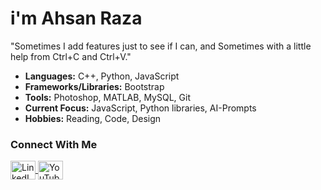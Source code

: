 
# i'm Ahsan Raza
"Sometimes I add features just to see if I can, and Sometimes with a little help from Ctrl+C and Ctrl+V."

- **Languages:** C++, Python, JavaScript
- **Frameworks/Libraries:** Bootstrap
- **Tools:** Photoshop, MATLAB, MySQL, Git
- **Current Focus:** JavaScript, Python libraries, AI-Prompts
- **Hobbies:** Reading, Code, Design

<h3 align="left">Connect With Me</h3>
<p align="left">
  <a href="https://linkedin.com/in/ahsan-raza8hbb" target="_blank">
    <img align="center" src="https://raw.githubusercontent.com/rahuldkjain/github-profile-readme-generator/master/src/images/icons/Social/linked-in-alt.svg" alt="LinkedIn" height="30" width="40" />
  </a>
  <a href="https://www.youtube.com/channel/UCj-smesq36B1MonuAYYKrJw" target="_blank">
    <img align="center" src="https://raw.githubusercontent.com/rahuldkjain/github-profile-readme-generator/master/src/images/icons/Social/youtube.svg" alt="YouTube" height="30" width="40" />
  </a>
</p>
